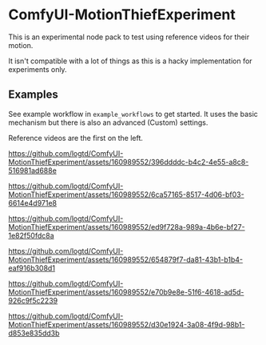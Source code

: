 # ComfyUI-MotionThiefExperiment

This is an experimental node pack to test using reference videos for their motion.

It isn't compatible with a lot of things as this is a hacky implementation for experiments only.

## Examples
See example workflow in `example_workflows` to get started. It uses the basic mechanism but there is also an advanced (Custom) settings.

Reference videos are the first on the left.

https://github.com/logtd/ComfyUI-MotionThiefExperiment/assets/160989552/396ddddc-b4c2-4e55-a8c8-516981ad688e




https://github.com/logtd/ComfyUI-MotionThiefExperiment/assets/160989552/6ca57165-8517-4d06-bf03-6614e4d971e8




https://github.com/logtd/ComfyUI-MotionThiefExperiment/assets/160989552/ed9f728a-989a-4b6e-bf27-1e82f50fdc8a








https://github.com/logtd/ComfyUI-MotionThiefExperiment/assets/160989552/654879f7-da81-43b1-b1b4-eaf916b308d1



https://github.com/logtd/ComfyUI-MotionThiefExperiment/assets/160989552/e70b9e8e-51f6-4618-ad5d-926c9f5c2239



https://github.com/logtd/ComfyUI-MotionThiefExperiment/assets/160989552/d30e1924-3a08-4f9d-98b1-d853e835dd3b


